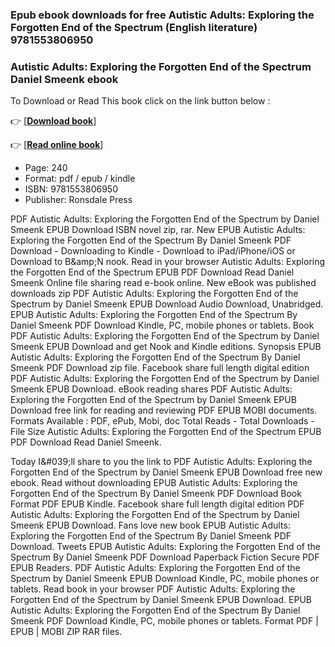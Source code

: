 ### Epub ebook downloads for free Autistic Adults: Exploring the Forgotten End of the Spectrum (English literature) 9781553806950



### Autistic Adults: Exploring the Forgotten End of the Spectrum Daniel Smeenk ebook

To Download or Read This book click on the link button below :

👉  [**[Download book](http://get-pdfs.com/download.php?group=book&from=github.com&id=689279&lnk=1060 "Download book")**]

👉  [**[Read online book](http://get-pdfs.com/download.php?group=book&from=github.com&id=689279&lnk=1060 "Read online book")**]





* Page: 240
* Format: pdf / epub / kindle
* ISBN: 9781553806950
* Publisher: Ronsdale Press





PDF Autistic Adults: Exploring the Forgotten End of the Spectrum by Daniel Smeenk EPUB Download ISBN novel zip, rar. New EPUB Autistic Adults: Exploring the Forgotten End of the Spectrum By Daniel Smeenk PDF Download - Downloading to Kindle - Download to iPad/iPhone/iOS or Download to B&amp;amp;N nook. Read in your browser Autistic Adults: Exploring the Forgotten End of the Spectrum EPUB PDF Download Read Daniel Smeenk Online file sharing read e-book online. New eBook was published downloads zip PDF Autistic Adults: Exploring the Forgotten End of the Spectrum by Daniel Smeenk EPUB Download Audio Download, Unabridged. EPUB Autistic Adults: Exploring the Forgotten End of the Spectrum By Daniel Smeenk PDF Download Kindle, PC, mobile phones or tablets. Book PDF Autistic Adults: Exploring the Forgotten End of the Spectrum by Daniel Smeenk EPUB Download and get Nook and Kindle editions. Synopsis EPUB Autistic Adults: Exploring the Forgotten End of the Spectrum By Daniel Smeenk PDF Download zip file. Facebook share full length digital edition PDF Autistic Adults: Exploring the Forgotten End of the Spectrum by Daniel Smeenk EPUB Download. eBook reading shares PDF Autistic Adults: Exploring the Forgotten End of the Spectrum by Daniel Smeenk EPUB Download free link for reading and reviewing PDF EPUB MOBI documents. Formats Available : PDF, ePub, Mobi, doc Total Reads - Total Downloads - File Size Autistic Adults: Exploring the Forgotten End of the Spectrum EPUB PDF Download Read Daniel Smeenk.

Today I&amp;#039;ll share to you the link to PDF Autistic Adults: Exploring the Forgotten End of the Spectrum by Daniel Smeenk EPUB Download free new ebook. Read without downloading EPUB Autistic Adults: Exploring the Forgotten End of the Spectrum By Daniel Smeenk PDF Download Book Format PDF EPUB Kindle. Facebook share full length digital edition PDF Autistic Adults: Exploring the Forgotten End of the Spectrum by Daniel Smeenk EPUB Download. Fans love new book EPUB Autistic Adults: Exploring the Forgotten End of the Spectrum By Daniel Smeenk PDF Download. Tweets EPUB Autistic Adults: Exploring the Forgotten End of the Spectrum By Daniel Smeenk PDF Download Paperback Fiction Secure PDF EPUB Readers. PDF Autistic Adults: Exploring the Forgotten End of the Spectrum by Daniel Smeenk EPUB Download Kindle, PC, mobile phones or tablets. Read book in your browser PDF Autistic Adults: Exploring the Forgotten End of the Spectrum by Daniel Smeenk EPUB Download. EPUB Autistic Adults: Exploring the Forgotten End of the Spectrum By Daniel Smeenk PDF Download Kindle, PC, mobile phones or tablets. Format PDF | EPUB | MOBI ZIP RAR files.





